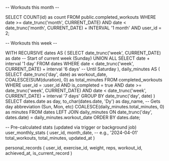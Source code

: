 -- Workouts this month --

SELECT COUNT(id) as count
FROM public.completed_workouts
WHERE date >= date_trunc('month', CURRENT_DATE)
AND date < date_trunc('month', CURRENT_DATE) + INTERVAL '1 month'
AND user_id = 2;

-- Workouts this week --

WITH RECURSIVE dates AS (
SELECT date_trunc('week', CURRENT_DATE) as date -- Start of current week (Sunday)
UNION ALL
SELECT date + interval '1 day'
FROM dates
WHERE date < date_trunc('week', CURRENT_DATE) + interval '6 days' -- Until Saturday
),
daily_minutes AS (
SELECT
date_trunc('day', date) as workout_date,
COALESCE(SUM(duration), 0) as total_minutes
FROM completed_workouts
WHERE
user_id = :user_id
AND is_completed = true
AND date >= date_trunc('week', CURRENT_DATE)
AND date < date_trunc('week', CURRENT_DATE) + interval '7 days'
GROUP BY date_trunc('day', date)
)
SELECT
dates.date as day,
to_char(dates.date, 'Dy') as day_name, -- Gets day abbreviation (Sun, Mon, etc)
COALESCE(daily_minutes.total_minutes, 0) as minutes
FROM dates
LEFT JOIN daily_minutes ON date_trunc('day', dates.date) = daily_minutes.workout_date
ORDER BY dates.date;

-- Pre-calculated stats (updated via trigger or background job)
user_monthly_stats (
user_id,
month_date, -- e.g., '2024-04-01'
total_workouts,
total_minutes,
updated_at
)

personal_records (
user_id,
exercise_id,
weight,
reps,
workout_id,
achieved_at,
is_current_record
)
